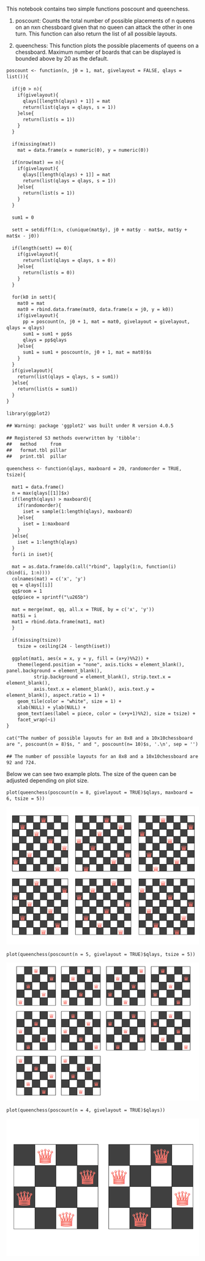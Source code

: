 This notebook contains two simple functions poscount and queenchess.

1.  poscount: Counts the total number of possible placements of n queens
    on an nxn chessboard given that no queen can attack the other in one
    turn. This function can also return the list of all possible
    layouts.

2.  queenchess: This function plots the possible placements of queens on
    a chessboard. Maximum number of boards that can be displayed is
    bounded above by 20 as the default.

<!-- -->

    poscount <- function(n, j0 = 1, mat, givelayout = FALSE, qlays = list()){
      
      if(j0 > n){
        if(givelayout){
          qlays[[length(qlays) + 1]] = mat
          return(list(qlays = qlays, s = 1))
        }else{
          return(list(s = 1))
        }
      }
      
      if(missing(mat))
        mat = data.frame(x = numeric(0), y = numeric(0))
      
      if(nrow(mat) == n){
        if(givelayout){
          qlays[[length(qlays) + 1]] = mat
          return(list(qlays = qlays, s = 1))
        }else{
          return(list(s = 1))
        }
      }
      
      sum1 = 0
      
      sett = setdiff(1:n, c(unique(mat$y), j0 + mat$y - mat$x, mat$y + mat$x - j0))
      
      if(length(sett) == 0){
        if(givelayout){
          return(list(qlays = qlays, s = 0))
        }else{
          return(list(s = 0))
        }
      }
      
      for(k0 in sett){
        mat0 = mat
        mat0 = rbind.data.frame(mat0, data.frame(x = j0, y = k0))
        if(givelayout){
          pp = poscount(n, j0 + 1, mat = mat0, givelayout = givelayout, qlays = qlays)
          sum1 = sum1 + pp$s
          qlays = pp$qlays
        }else{
          sum1 = sum1 + poscount(n, j0 + 1, mat = mat0)$s
        }
      }
      if(givelayout){
        return(list(qlays = qlays, s = sum1))
      }else{
        return(list(s = sum1))
      }
    }

    library(ggplot2)

    ## Warning: package 'ggplot2' was built under R version 4.0.5

    ## Registered S3 methods overwritten by 'tibble':
    ##   method     from  
    ##   format.tbl pillar
    ##   print.tbl  pillar

    queenchess <- function(qlays, maxboard = 20, randomorder = TRUE, tsize){
      
      mat1 = data.frame()
      n = max(qlays[[1]]$x)
      if(length(qlays) > maxboard){
        if(randomorder){
          iset = sample(1:length(qlays), maxboard)  
        }else{
          iset = 1:maxboard
        }
      }else{
        iset = 1:length(qlays)
      }
      for(i in iset){
      
      mat = as.data.frame(do.call("rbind", lapply(1:n, function(i) cbind(i, 1:n))))
      colnames(mat) = c('x', 'y')
      qq = qlays[[i]]
      qq$room = 1
      qq$piece = sprintf("\u265b")

      mat = merge(mat, qq, all.x = TRUE, by = c('x', 'y'))
      mat$i = i
      mat1 = rbind.data.frame(mat1, mat)
      }
      
      if(missing(tsize))
        tsize = ceiling(24 - length(iset))
      
      ggplot(mat1, aes(x = x, y = y, fill = (x+y)%%2)) +
        theme(legend.position = "none", axis.ticks = element_blank(), panel.background = element_blank(),
              strip.background = element_blank(), strip.text.x = element_blank(),
              axis.text.x = element_blank(), axis.text.y = element_blank(), aspect.ratio = 1) +
        geom_tile(color = "white", size = 1) +
        xlab(NULL) + ylab(NULL) +
        geom_text(aes(label = piece, color = (x+y+1)%%2), size = tsize) +
        facet_wrap(~i)
    }

    cat("The number of possible layouts for an 8x8 and a 10x10chessboard are ", poscount(n = 8)$s, " and ", poscount(n= 10)$s, '.\n', sep = '')

    ## The number of possible layouts for an 8x8 and a 10x10chessboard are 92 and 724.

Below we can see two example plots. The size of the queen can be
adjusted depending on plot size.

    plot(queenchess(poscount(n = 8, givelayout = TRUE)$qlays, maxboard = 6, tsize = 5))

![](counting_queen_layouts_files/figure-markdown_strict/plot-1.png)

    plot(queenchess(poscount(n = 5, givelayout = TRUE)$qlays, tsize = 5))

![](counting_queen_layouts_files/figure-markdown_strict/plot-2.png)

    plot(queenchess(poscount(n = 4, givelayout = TRUE)$qlays))

![](counting_queen_layouts_files/figure-markdown_strict/plot-3.png)
